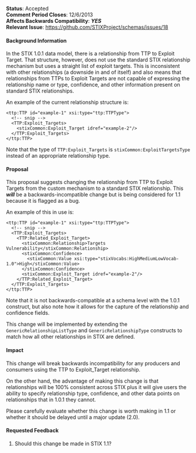 **Status**: Accepted  
**Comment Period Closes**: 12/6/2013  
**Affects Backwards Compatibility**: ***YES***  
**Relevant Issue**: https://github.com/STIXProject/schemas/issues/18

#### Background Information
In the STIX 1.0.1 data model, there is a relationship from TTP to Exploit Target. That structure, however, does not use the standard STIX relationship mechanism but uses a straight list of exploit targets. This is inconsistent with other relationships (a downside in and of itself) and also means that relationships from TTPs to Exploit Targets are not capable of expressing the relationship name or type, confidence, and other information present on standard STIX relationships.

An example of the current relationship structure is:
```
<ttp:TTP id="example-1" xsi:type="ttp:TTPType">
  <!-- snip -->
  <TTP:Exploit_Targets>
    <stixCommon:Exploit_Target idref="example-2"/>
  </TTP:Exploit_Targets>
</ttp:TTP>
```

Note that the type of ```TTP:Exploit_Targets``` is ```stixCommon:ExploitTargetsType``` instead of an appropriate relationship type.

#### Proposal
This proposal suggests changing the relationship from TTP to Exploit Targets from the custom mechanism to a standard STIX relationship. This ***will*** be a backwards-incompatible change but is being considered for 1.1 because it is flagged as a bug.

An example of this in use is:

```
<ttp:TTP id="example-1" xsi:type="ttp:TTPType">
  <!-- snip -->
  <TTP:Exploit_Targets>
    <TTP:Related_Exploit_Target>
      <stixCommon:Relationship>Targets Vulnerability</stixCommon:Relationship>
      <stixCommon:Confidence>
        <stixCommon:Value xsi:type="stixVocabs:HighMediumLowVocab-1.0">High</stixCommon:Value>
      </stixCommon:Confidence>
      <stixCommon:Exploit_Target idref="example-2"/>
    </TTP:Related_Exploit_Target>
  </TTP:Exploit_Targets>
</ttp:TTP>
```

Note that it is not backwards-compatible at a schema level with the 1.0.1 construct, but also note how it allows for the capture of the relationship and confidence fields.

This change will be implemented by extending the ```GenericRelationshipListType``` and ```GenericRelationshipType``` constructs to match how all other relationships in STIX are defined.

#### Impact
This change will break backwards incompatibility for any producers and consumers using the TTP to Exploit_Target relationship.

On the other hand, the advantage of making this change is that relationships will be 100% consistent across STIX plus it will give users the ability to specify relationship type, confidence, and other data points on relationships that in 1.0.1 they cannot.

Please carefully evaluate whether this change is worth making in 1.1 or whether it should be delayed until a major update (2.0).

#### Requested Feedback

1. Should this change be made in STIX 1.1?